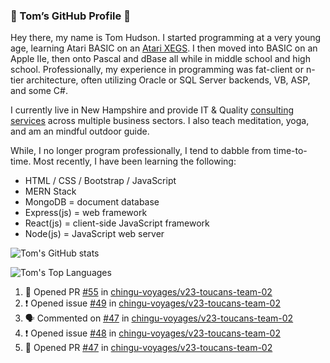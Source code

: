 ### 👋 Tom’s GitHub Profile 👋

Hey there, my name is Tom Hudson. I started programming at a very young age, learning Atari BASIC on an [Atari XEGS](https://en.wikipedia.org/wiki/Atari_XEGS). I then moved into BASIC on an Apple IIe, then onto Pascal and dBase all while in middle school and high school. Professionally, my experience in programming was fat-client or n-tier architecture, often utilizing Oracle or SQL Server backends, VB, ASP, and some C#.


I currently live in New Hampshire and provide IT & Quality [consulting services](https://www.linkedin.com/in/hudsonthomas/) across multiple business sectors. I also teach meditation, yoga, and am an mindful outdoor guide.

While, I no longer program professionally, I tend to dabble from time-to-time. Most recently, I have been learning the following:

- HTML / CSS / Bootstrap / JavaScript
- MERN Stack
- MongoDB = document database
- Express(js) = web framework
- React(js) = client-side JavaScript framework
- Node(js) = JavaScript web server

![Tom's GitHub stats](https://github-readme-stats.vercel.app/api?username=tomrhudson&show_icons=true&theme=radical)

![Tom's Top Languages](https://github-readme-stats.vercel.app/api/top-langs?username=tomrhudson&show_icons=true&theme=radical)

<!--START_SECTION:activity-->
1. 💪 Opened PR [#55](https://github.com/chingu-voyages/v23-toucans-team-02/pull/55) in [chingu-voyages/v23-toucans-team-02](https://github.com/chingu-voyages/v23-toucans-team-02)
2. ❗️ Opened issue [#49](https://github.com/chingu-voyages/v23-toucans-team-02/issues/49) in [chingu-voyages/v23-toucans-team-02](https://github.com/chingu-voyages/v23-toucans-team-02)
3. 🗣 Commented on [#47](https://github.com/chingu-voyages/v23-toucans-team-02/issues/47) in [chingu-voyages/v23-toucans-team-02](https://github.com/chingu-voyages/v23-toucans-team-02)
4. ❗️ Opened issue [#48](https://github.com/chingu-voyages/v23-toucans-team-02/issues/48) in [chingu-voyages/v23-toucans-team-02](https://github.com/chingu-voyages/v23-toucans-team-02)
5. 💪 Opened PR [#47](https://github.com/chingu-voyages/v23-toucans-team-02/pull/47) in [chingu-voyages/v23-toucans-team-02](https://github.com/chingu-voyages/v23-toucans-team-02)
<!--END_SECTION:activity-->
